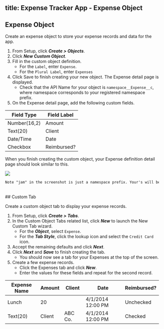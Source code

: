 title: Expense Tracker App - Expense Object
---
## Expense Object 

Create an expense object to store your expense records and data for the app.

1. From Setup, click ***Create > Objects***.
2. Click ***New Custom Object***.
3. Fill in the custom object definition.
	* For the `Label`, enter `Expense`.
	* For the `Plural Label`, enter `Expenses`
4. Click Save to finish creating your new object. The Expense detail page is displayed.
	* Check that the API Name for your object is `namespace__Expense__c`, where namespace corresponds to your registered namespace prefix.
5. On the Expense detail page, add the following custom fields.

| Field Type | Field Label |
| ------------ | ------------- |
| Number(16,2) | Amount  |
| Text(20) | Client  |
| Date/Time | Date  |
| Checkbox | Reimbursed?  |
	
When you finish creating the custom object, your Expense definition detail page should look similar to this.

<img src="/auratutorials/images/aura-et-expense-obj.png"/>

``` html
Note "jam" in the screenshot is just a namespace prefix. Your's will be different.
```
	 
<br>
## Custom Tab

Create a custom object tab to display your expense records.

1. From Setup, click ***Create > Tabs***.
2. In the Custom Object Tabs related list, click ***New*** to launch the New Custom Tab wizard.
	* For the ***Object***, select `Expense`.
	* For the ***Tab Style***, click the lookup icon and select the `Credit Card` icon.
3. Accept the remaining defaults and click ***Next***.
4. Click ***Next*** and ***Save*** to finish creating the tab.
	* You should now see a tab for your Expenses at the top of the screen.
5. Create a few expense records.
	* Click the Expenses tab and click ***New***.
	* Enter the values for these fields and repeat for the second record.
	
| Expense Name | Amount | Client | Date | Reimbursed? |
| ------------ | ------------- | ------------- | ------------- | ------------- |
| Lunch | 20  |   | 4/1/2014 12:00 PM  | Unchecked |
| Text(20) | Client  | ABC Co. | 4/1/2014 12:00 PM  | Checked  |
